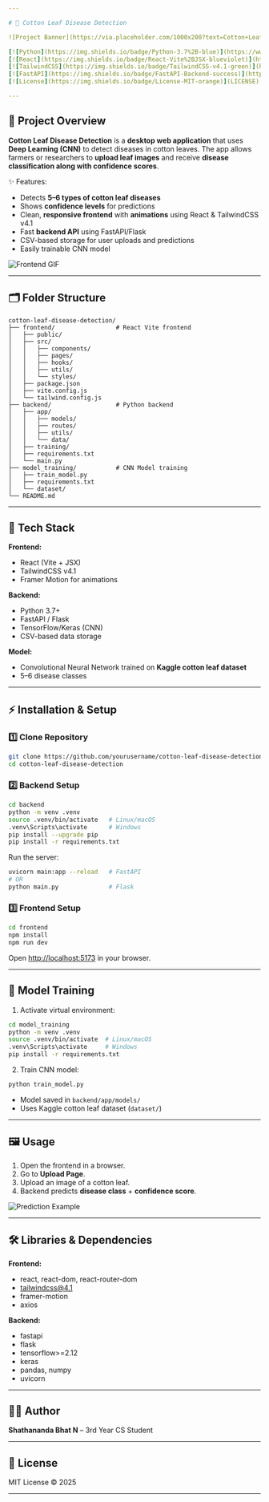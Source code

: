 ```yaml
---

# 🌿 Cotton Leaf Disease Detection

![Project Banner](https://via.placeholder.com/1000x200?text=Cotton+Leaf+Disease+Detection)

[![Python](https://img.shields.io/badge/Python-3.7%2B-blue)](https://www.python.org/)
[![React](https://img.shields.io/badge/React-Vite%2BJSX-blueviolet)](https://reactjs.org/)
[![TailwindCSS](https://img.shields.io/badge/TailwindCSS-v4.1-green)](https://tailwindcss.com/)
[![FastAPI](https://img.shields.io/badge/FastAPI-Backend-success)](https://fastapi.tiangolo.com/)
[![License](https://img.shields.io/badge/License-MIT-orange)](LICENSE)

---
```


## 🎯 Project Overview

**Cotton Leaf Disease Detection** is a **desktop web application** that uses **Deep Learning (CNN)** to detect diseases in cotton leaves. The app allows farmers or researchers to **upload leaf images** and receive **disease classification along with confidence scores**.

✨ Features:

* Detects **5–6 types of cotton leaf diseases**
* Shows **confidence levels** for predictions
* Clean, **responsive frontend** with **animations** using React & TailwindCSS v4.1
* Fast **backend API** using FastAPI/Flask
* CSV-based storage for user uploads and predictions
* Easily trainable CNN model

![Frontend GIF](https://via.placeholder.com/800x400?text=Frontend+Animation+GIF)

---

## 🗂️ Folder Structure

```
cotton-leaf-disease-detection/
├── frontend/                 # React Vite frontend
│   ├── public/
│   ├── src/
│   │   ├── components/
│   │   ├── pages/
│   │   ├── hooks/
│   │   ├── utils/
│   │   └── styles/
│   ├── package.json
│   ├── vite.config.js
│   └── tailwind.config.js
├── backend/                  # Python backend
│   ├── app/
│   │   ├── models/
│   │   ├── routes/
│   │   ├── utils/
│   │   └── data/
│   ├── training/
│   ├── requirements.txt
│   └── main.py
├── model_training/           # CNN Model training
│   ├── train_model.py
│   ├── requirements.txt
│   └── dataset/
└── README.md
```

---

## 🚀 Tech Stack

**Frontend:**

* React (Vite + JSX)
* TailwindCSS v4.1
* Framer Motion for animations

**Backend:**

* Python 3.7+
* FastAPI / Flask
* TensorFlow/Keras (CNN)
* CSV-based data storage

**Model:**

* Convolutional Neural Network trained on **Kaggle cotton leaf dataset**
* 5–6 disease classes

---

## ⚡ Installation & Setup

### 1️⃣ Clone Repository

```bash
git clone https://github.com/yourusername/cotton-leaf-disease-detection.git
cd cotton-leaf-disease-detection
```

### 2️⃣ Backend Setup

```bash
cd backend
python -m venv .venv
source .venv/bin/activate   # Linux/macOS
.venv\Scripts\activate      # Windows
pip install --upgrade pip
pip install -r requirements.txt
```

Run the server:

```bash
uvicorn main:app --reload   # FastAPI
# OR
python main.py              # Flask
```

### 3️⃣ Frontend Setup

```bash
cd frontend
npm install
npm run dev
```

Open [http://localhost:5173](http://localhost:5173) in your browser.

---

## 🧠 Model Training

1. Activate virtual environment:

```bash
cd model_training
python -m venv .venv
source .venv/bin/activate  # Linux/macOS
.venv\Scripts\activate     # Windows
pip install -r requirements.txt
```

2. Train CNN model:

```bash
python train_model.py
```

* Model saved in `backend/app/models/`
* Uses Kaggle cotton leaf dataset (`dataset/`)

---

## 🖼️ Usage

1. Open the frontend in a browser.
2. Go to **Upload Page**.
3. Upload an image of a cotton leaf.
4. Backend predicts **disease class** + **confidence score**.

![Prediction Example](https://via.placeholder.com/600x400?text=Prediction+Example)

---

## 🛠️ Libraries & Dependencies

**Frontend:**

* react, react-dom, react-router-dom
* tailwindcss@4.1
* framer-motion
* axios

**Backend:**

* fastapi
* flask
* tensorflow>=2.12
* keras
* pandas, numpy
* uvicorn

---

## 👨‍💻 Author

**Shathananda Bhat N** – 3rd Year CS Student

---

## 📄 License

MIT License © 2025

---
